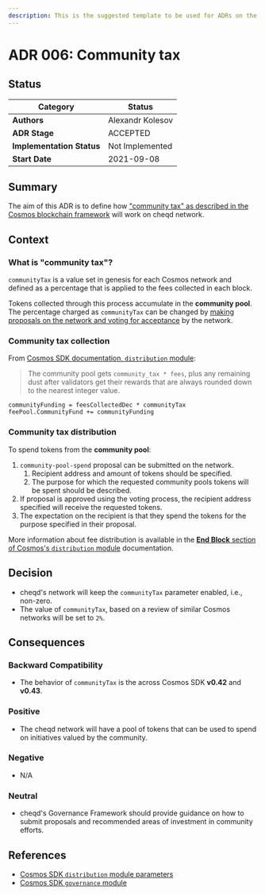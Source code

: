 ```yaml
---
description: This is the suggested template to be used for ADRs on the cheqd-node project.
---
```


# ADR 006: Community tax

## Status

| Category                  | Status           |
| ------------------------- | ---------------- |
| **Authors**               | Alexandr Kolesov |
| **ADR Stage**             | ACCEPTED         |
| **Implementation Status** | Not Implemented  |
| **Start Date**            | 2021-09-08       |

## Summary

The aim of this ADR is to define how ["community tax" as described in the Cosmos blockchain framework](https://docs.cosmos.network/v0.44/modules/distribution/07\_params.html#parameters) will work on cheqd network.

## Context

### What is "community tax"?

`communityTax` is a value set in genesis for each Cosmos network and defined as a percentage that is applied to the fees collected in each block.

Tokens collected through this process accumulate in the **community pool**. The percentage charged as `communityTax` can be changed by [making proposals on the network and voting for acceptance](https://docs.cosmos.network/v0.42/modules/gov/) by the network.

### Community tax collection

From [Cosmos SDK documentation, `distribution` module](https://docs.cosmos.network/master/modules/distribution/03\_begin\_block.html#reward-to-the-community-pool):

> The community pool gets `community_tax * fees`, plus any remaining dust after validators get their rewards that are always rounded down to the nearest integer value.

```
communityFunding = feesCollectedDec * communityTax
feePool.CommunityFund += communityFunding
```

### Community tax distribution

To spend tokens from the **community pool**:

1. `community-pool-spend` proposal can be submitted on the network.
   1. Recipient address and amount of tokens should be specified.
   2. The purpose for which the requested community pools tokens will be spent should be described.
2. If proposal is approved using the voting process, the recipient address specified will receive the requested tokens.
3. The expectation on the recipient is that they spend the tokens for the purpose specified in their proposal.

More information about fee distribution is available in the [**End Block** section of Cosmos's `distribution` module](https://docs.cosmos.network/master/modules/distribution/03\_begin\_block.html) documentation.

## Decision

* cheqd's network will keep the `communityTax` parameter enabled, i.e., non-zero.
* The value of `communityTax`, based on a review of similar Cosmos networks will be set to `2%`.

## Consequences

### Backward Compatibility

* The behavior of `communityTax` is the across Cosmos SDK **v0.42** and **v0.43**.

### Positive

* The cheqd network will have a pool of tokens that can be used to spend on initiatives valued by the community.

### Negative

* N/A

### Neutral

* cheqd's Governance Framework should provide guidance on how to submit proposals and recommended areas of investment in community efforts.

## References

* [Cosmos SDK `distribution` module parameters](https://docs.cosmos.network/v0.44/modules/distribution/07\_params.html#parameters)
* [Cosmos SDK `governance` module](https://docs.cosmos.network/v0.42/modules/gov/)
